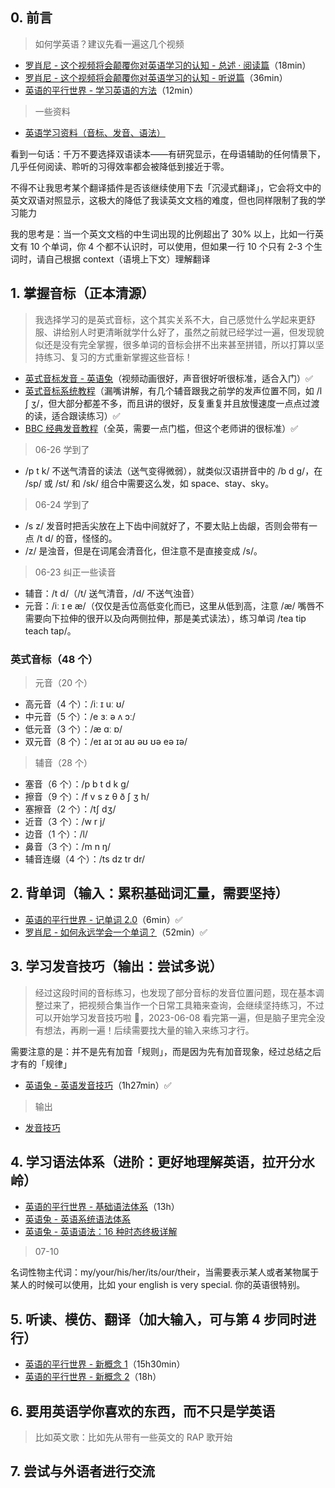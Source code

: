 ## 0. 前言

> 如何学英语？建议先看一遍这几个视频

- [罗肖尼 - 这个视频将会颠覆你对英语学习的认知 - 总述 · 阅读篇](https://www.bilibili.com/video/BV1aD4y127GE?t=0.2)（18min）
- [罗肖尼 - 这个视频将会颠覆你对英语学习的认知 - 听说篇](https://www.bilibili.com/video/BV1tf4y1s7NN?t=0.7)（36min）
- [英语的平行世界 - 学习英语的方法](https://www.bilibili.com/video/BV1Kt411k7Eb?t=6.9)（12min）

> 一些资料

- [英语学习资料（音标、发音、语法）](https://www.yuque.com/kimi_liu/english/qhto16)

看到一句话：千万不要选择双语读本——有研究显示，在母语辅助的任何情景下，几乎任何阅读、聆听的习得效率都会被降低到接近于零。

不得不让我思考某个翻译插件是否该继续使用下去「沉浸式翻译」，它会将文中的英文双语对照显示，这极大的降低了我读英文文档的难度，但也同样限制了我的学习能力

我的思考是：当一个英文文档的中生词出现的比例超出了 30% 以上，比如一行英文有 10 个单词，你 4 个都不认识时，可以使用，但如果一行 10 个只有 2-3 个生词时，请自己根据 context（语境上下文）理解翻译

## 1. 掌握音标（正本清源）

> 我选择学习的是英式音标，这个其实关系不大，自己感觉什么学起来更舒服、讲给别人时更清晰就学什么好了，虽然之前就已经学过一遍，但发现貌似还是没有完全掌握，很多单词的音标会拼不出来甚至拼错，所以打算以坚持练习、复习的方式重新掌握这些音标！

- [英式音标发音 - 英语兔](https://www.bilibili.com/video/BV1iV411z7Nj/)（视频动画很好，声音很好听很标准，适合入门）✅
- [英式音标系统教程](https://www.bilibili.com/video/BV1KW41137ws?t=1.7)（漏嘴讲解，有几个辅音跟我之前学的发声位置不同，如 /l ʃ ʒ/，但大部分都差不多，而且讲的很好，反复重复并且放慢速度一点点过渡的读，适合跟读练习）✅
- [BBC 经典发音教程](https://www.bilibili.com/video/BV1Y4411M7Ac?t=0.4)（全英，需要一点门槛，但这个老师讲的很标准）✅

> 06-26 学到了

- /p t k/ 不送气清音的读法（送气变得微弱），就类似汉语拼音中的 /b d g/，在 /sp/ 或 /st/ 和 /sk/ 组合中需要这么发，如 space、stay、sky。

> 06-24 学到了

- /s z/ 发音时把舌尖放在上下齿中间就好了，不要太贴上齿龈，否则会带有一点 /t d/ 的音，怪怪的。
- /z/ 是浊音，但是在词尾会清音化，但注意不是直接变成 /s/。

> 06-23 纠正一些读音

- 辅音：/t d/（/t/ 送气清音，/d/ 不送气浊音）
- 元音：/iː ɪ e æ/（仅仅是舌位高低变化而已，这里从低到高，注意 /æ/ 嘴唇不需要向下拉伸的很开以及向两侧拉伸，那是美式读法），练习单词 /tea tip teach tap/。

### 英式音标（48 个）

> 元音（20 个）

- 高元音（4 个）：/iː ɪ uː ʊ/
- 中元音（5 个）：/e ɜː ə ʌ ɔː/
- 低元音（3 个）：/æ ɑː ɒ/
- 双元音（8 个）：/eɪ aɪ ɔɪ aʊ əʊ ʊə eə ɪə/

> 辅音（28 个）

- 塞音（6 个）：/p b t d k g/
- 擦音（9 个）：/f v s z θ ð ʃ ʒ h/
- 塞擦音（2 个）：/tʃ dʒ/
- 近音（3 个）：/w r j/
- 边音（1 个）：/l/
- 鼻音（3 个）：/m n ŋ/
- 辅音连缀（4 个）：/ts dz tr dr/

## 2. 背单词（输入：累积基础词汇量，需要坚持）

- [英语的平行世界 - 记单词 2.0](https://www.bilibili.com/video/BV1cE411q7wY?t=55.1&p=14)（6min）✅
- [罗肖尼 - 如何永远学会一个单词？](https://www.bilibili.com/video/BV1ns4y1A7fj?t=0.5)（52min）✅

## 3. 学习发音技巧（输出：尝试多说）

> 经过这段时间的音标练习，也发现了部分音标的发音位置问题，现在基本调整过来了，把视频合集当作一个日常工具箱来查询，会继续坚持练习，不过可以开始学习发音技巧啦 🥳，2023-06-08 看完第一遍，但是脑子里完全没有想法，再刷一遍！后续需要找大量的输入来练习才行。

需要注意的是：并不是先有加音「规则」，而是因为先有加音现象，经过总结之后才有的「规律」

- [英语兔 - 英语发音技巧](https://www.bilibili.com/video/BV1SZ4y1K7Lr/)（1h27min）✅

> 输出

 - [发音技巧](发音技巧.md)

## 4. 学习语法体系（进阶：更好地理解英语，拉开分水岭）

- [英语的平行世界 - 基础语法体系](https://www.bilibili.com/video/BV1J4411B7n8?t=0.9&p=4)（13h）
- [英语兔 - 英语系统语法体系](https://www.bilibili.com/video/BV1XY411J7aG)
- [英语兔 - 英语语法：16 种时态终极详解](https://www.bilibili.com/video/BV1Sv411y7d8/)

> 07-10

名词性物主代词：my/your/his/her/its/our/their，当需要表示某人或者某物属于某人的时候可以使用，比如 your english is very special. 你的英语很特别。

## 5. 听读、模仿、翻译（加大输入，可与第 4 步同时进行）

- [英语的平行世界 - 新概念 1](https://www.bilibili.com/video/BV1cE411q7wY?t=25.9&p=18)（15h30min）
- [英语的平行世界 - 新概念 2](https://www.bilibili.com/video/BV1E44y1m71y?t=1.4)（18h）

## 6. 要用英语学你喜欢的东西，而不只是学英语

> 比如英文歌：比如先从带有一些英文的 RAP 歌开始

## 7. 尝试与外语者进行交流
